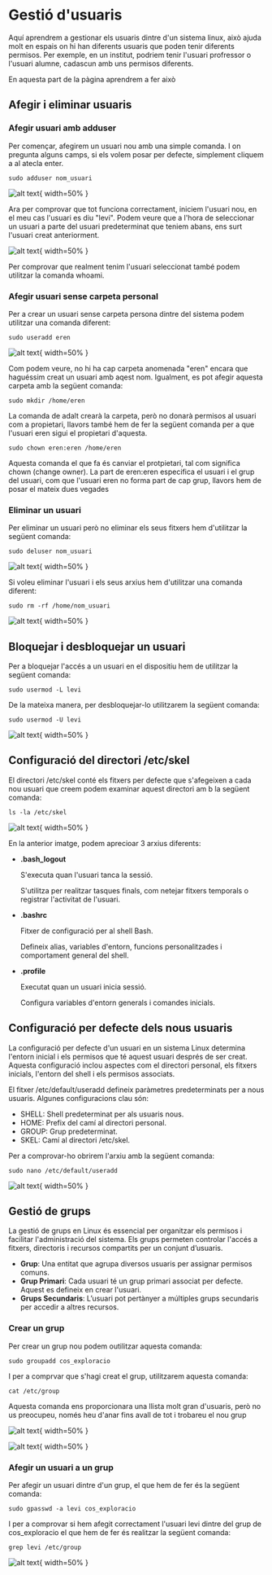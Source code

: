 # Gestió d'usuaris

Aquí aprendrem a gestionar els usuaris dintre d'un sistema linux, això ajuda molt en espais on hi han diferents usuaris que poden tenir diferents permisos. Per exemple, en un institut, podriem tenir l'usuari profressor o l'usuari alumne, cadascun amb uns permisos diferents. 

En aquesta part de la pàgina aprendrem a fer això

## **Afegir i eliminar usuaris**

### **Afegir usuari amb adduser**

Per començar, afegirem un usuari nou amb una simple comanda. I on pregunta alguns camps, si els volem posar per defecte, simplement cliquem a al atecla enter.

```
sudo adduser nom_usuari
```

![alt text](custom/usuaris1.png){ width=50% }


Ara per comprovar que tot funciona correctament, iniciem l'usuari nou, en el meu cas l'usuari es diu "levi". Podem veure que a l'hora de seleccionar un usuari a parte del usuari predeterminat que teniem abans, ens surt l'usuari creat anteriorment.

![alt text](custom/usuaris2.png){ width=50% }

Per comprovar que realment tenim l'usuari seleccionat també podem utilitzar la comanda whoami.

### **Afegir usuari sense carpeta personal**

Per a crear un usuari sense carpeta persona dintre del sistema podem utilitzar una comanda diferent:

```
sudo useradd eren
```

![alt text](custom/usuaris7.png){ width=50% }

Com podem veure, no hi ha cap carpeta anomenada "eren" encara que haguéssim creat un usuari amb aqest nom. Igualment, es pot afegir aquesta carpeta amb la següent comanda:

```
sudo mkdir /home/eren
```

La comanda de adalt crearà la carpeta, però no donarà permisos al usuari com a propietari, llavors també hem de fer la següent comanda per a que l'usuari eren sigui el propietari d'aquesta.

```
sudo chown eren:eren /home/eren
```

Aquesta comanda el que fa és canviar el protpietari, tal com significa chown (change owner). La part de eren:eren especifica el usuari i el grup del usuari, com que l'usuari eren no forma part de cap grup, llavors hem de posar el mateix dues vegades


### **Eliminar un usuari**

Per eliminar un usuari però no eliminar els seus fitxers hem d'utilitzar la següent comanda:

```
sudo deluser nom_usuari
```

![alt text](custom/usuaris3.png){ width=50% }

Si voleu eliminar l'usuari i els seus arxius hem d'utilitzar una comanda diferent:

```
sudo rm -rf /home/nom_usuari
```

![alt text](custom/usuaris5.png){ width=50% }

## **Bloquejar i desbloquejar un usuari**

Per a bloquejar l'accés a un usuari en el dispositiu hem de utilitzar la següent comanda:

```
sudo usermod -L levi
```

De la mateixa manera, per desbloquejar-lo utilitzarem la següent comanda:

```
sudo usermod -U levi
```

![alt text](custom/usuaris6.png){ width=50% }

## **Configuració del directori /etc/skel**

El directori /etc/skel conté els fitxers per defecte que s'afegeixen a cada nou usuari que creem podem examinar aquest directori am b la següent comanda:

```
ls -la /etc/skel
```

![alt text](custom/usuaris8.png){ width=50% }

En la anterior imatge, podem aprecioar 3 arxius diferents:

- **.bash_logout**

    S'executa quan l'usuari tanca la sessió.

    S'utilitza per realitzar tasques finals, com netejar fitxers temporals o registrar l'activitat de l'usuari.

- **.bashrc**

    Fitxer de configuració per al shell Bash.

    Defineix alias, variables d'entorn, funcions personalitzades i comportament general del shell.

- **.profile**

    Executat quan un usuari inicia sessió.

    Configura variables d'entorn generals i comandes inicials.

## **Configuració per defecte dels nous usuaris**

La configuració per defecte d'un usuari en un sistema Linux determina l'entorn inicial i els permisos que té aquest usuari després de ser creat. Aquesta configuració inclou aspectes com el directori personal, els fitxers inicials, l'entorn del shell i els permisos associats.

El fitxer /etc/default/useradd defineix paràmetres predeterminats per a nous usuaris. Algunes configuracions clau són:

- SHELL: Shell predeterminat per als usuaris nous.
- HOME: Prefix del camí al directori personal.
- GROUP: Grup predeterminat.
- SKEL: Camí al directori /etc/skel.

Per a comprovar-ho obrirem l'arxiu amb la següent comanda:

```
sudo nano /etc/default/useradd
```

![alt text](custom/usuaris9.png){ width=50% }

## **Gestió de grups**

La gestió de grups en Linux és essencial per organitzar els permisos i facilitar l'administració del sistema. Els grups permeten controlar l'accés a fitxers, directoris i recursos compartits per un conjunt d’usuaris.

- **Grup**: Una entitat que agrupa diversos usuaris per assignar permisos comuns.
- **Grup Primari**: Cada usuari té un grup primari associat per defecte. Aquest es defineix en crear l'usuari.
- **Grups Secundaris**: L’usuari pot pertànyer a múltiples grups secundaris per accedir a altres recursos.

### **Crear un grup**

Per crear un grup nou podem outilitzar aquesta comanda:

```
sudo groupadd cos_exploracio
```
I per a comprvar que s'hagi creat el grup, utilitzarem aquesta comanda:

```
cat /etc/group
```
Aquesta comanda ens proporcionara una llista molt gran d'usuaris, però no us preocupeu, només heu d'anar fins avall de tot i trobareu el nou grup

![alt text](custom/grups1.png){ width=50% }

![alt text](custom/grups2.png){ width=50% }

### **Afegir un usuari a un grup**

Per afegir un usuari dintre d'un grup, el que hem de fer és la següent comanda:

```
sudo gpasswd -a levi cos_exploracio
```

I per a comprovar si hem afegit correctament l'usuari levi dintre del grup de cos_exploracio el que hem de fer és realitzar la següent comanda:

```
grep levi /etc/group
```

![alt text](custom/grups3.png){ width=50% }

















